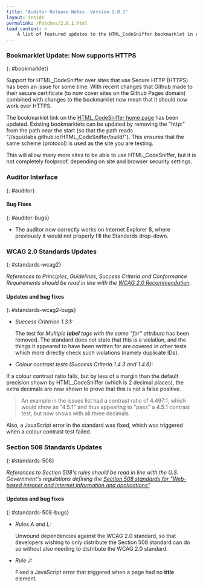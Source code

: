 ```yaml
---
title: "Auditor Release Notes: Version 2.0.1"
layout: inside
permalink: /Patches/2.0.1.html
lead_content: >
    A list of featured updates to the HTML_CodeSniffer bookmarklet in release version 2.0.1, released on 27th March 2014. This list is focused for users of the bookmarklet, and focuses on changes to tests and the auditor interface. A full list of updates can also be found in the project's technical <a href="https://github.com/squizlabs/HTML_CodeSniffer/blob/gh-pages/CHANGELOG.markdown">bookmarklet changelog</a>.
---
```

### Bookmarklet Update: Now supports HTTPS
{: #bookmarklet}

Support for HTML_CodeSniffer over sites that use Secure HTTP (HTTPS) has been an issue for some time. With recent changes that Github made to their
secure certificate (to now cover sites on the Github Pages domain) combined with changes to the bookmarklet now mean that it should now
work over HTTPS.

The bookmarklet link on the [HTML_CodeSniffer home page](../..) has been updated. Existing bookmarklets can be updated by removing the "http:" from the path
near the start (so that the path reads "//squizlabs.github.io/HTML_CodeSniffer/build/"). This ensures that the same scheme (protocol) is used as the site you are testing.

This will allow many more sites to be able to use HTML_CodeSniffer, but it is not completely foolproof, depending on site and browser security settings.

### Auditor Interface
{: #auditor}

#### Bug Fixes
{: #auditor-bugs}

* The auditor now correctly works on Internet Explorer 8, where previously it would not properly fill the Standards drop-down.

### WCAG 2.0 Standards Updates
{: #standards-wcag2}

_References to Principles, Guidelines, Success Criteria and Conformance Requirements should be read in line with the [WCAG 2.0 Recommendation][WCAG20]._

#### Updates and bug fixes
{: #standards-wcag2-bugs}

* *Success Criterion 1.3.1:*

  The test for *Multiple **label** tags with the same "for" attribute* has been removed. The standard does not state
  that this is a violation, and the things it appeared to have been written for are covered in other tests which more
  directly check such violations (namely duplicate IDs).

* *Colour contrast tests (Success Criteria 1.4.3 and 1.4.6):*

If a colour contrast ratio fails, but by less of a margin than the default precision shown by HTML_CodeSniffer (which is 2 decimal places), the extra decimals are now shown to prove that this is not a false positive.

> An example in the issues list had a contrast ratio of 4.497:1, which would show as "4.5:1" and thus appearing to "pass" a 4.5:1 contrast test, but now shows with all three decimals.

Also, a JavaScript error in the standard was fixed, which was triggered when a colour contrast test failed.

### Section 508 Standards Updates
{: #standards-508}

_References to Section 508's rules should be read in line with the U.S. Government's regulations defining the [Section 508 standards for "Web-based intranet and internet information and applications"][SEC508]._

#### Updates and bug fixes
{: #standards-508-bugs}

* *Rules A and L:*  

  Unwound dependencies against the WCAG 2.0 standard, so that developers wishing to only distribute the Section 508 standard can do so without also needing to distribute the WCAG 2.0 standard.

* *Rule J:*  

  Fixed a JavaScript error that triggered when a page had no **title** element.

[WCAG20]: http://www.w3.org/TR/WCAG20
[SEC508]: https://www.access-board.gov/guidelines-and-standards/communications-and-it/about-the-section-508-standards/section-508-standards#22
